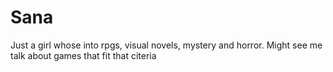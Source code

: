 # Sana
Just a girl whose into rpgs, visual novels, mystery and horror. Might see me talk about games that fit that citeria
